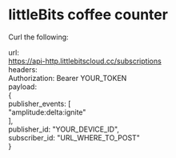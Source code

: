 
# littleBits coffee counter 

Curl the following:

url: <br />
https://api-http.littlebitscloud.cc/subscriptions
<br />
headers: <br />
Authorization: Bearer YOUR_TOKEN
<br />
payload: <br />
{<br />
  publisher_events: [<br />
      "amplitude:delta:ignite"<br />
  ],<br />
  publisher_id: "YOUR_DEVICE_ID",<br />
  subscriber_id: "URL_WHERE_TO_POST"<br />
}<br />
